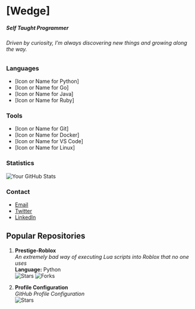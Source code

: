 # [Wedge]

##### Self Taught Programmer

###### Driven by curiosity, I’m always discovering new things and growing along the way.

### Languages
<!-- The following icons or list items have been kept; the ones for C, C++, C#, Typescript, and JavaScript have been removed -->
- [Icon or Name for Python]
- [Icon or Name for Go]
- [Icon or Name for Java]
- [Icon or Name for Ruby]
<!-- Add or adjust as you prefer -->

### Tools
<!-- The tools icons have been adjusted to remove Visual Studio and Node.js -->
- [Icon or Name for Git]
- [Icon or Name for Docker]
- [Icon or Name for VS Code]  <!-- if you still use VS Code -->
- [Icon or Name for Linux]
<!-- Add or adjust as you prefer -->

### Statistics
<!-- Your GitHub statistics can be displayed using GitHub readme stats cards -->
![Your GitHub Stats](https://github-readme-stats.vercel.app/api?username=yourusername&show_icons=true&hide_border=true)

### Contact
- [Email](mailto:youremail@example.com)
- [Twitter](https://twitter.com/yourhandle)
- [LinkedIn](https://linkedin.com/in/yourprofile)

## Popular Repositories

1. **Prestige-Roblox**  
   *An extremely bad way of executing Lua scripts into Roblox that no one uses*  
   **Language:** Python  
   ![Stars](https://img.shields.io/github/stars/yourusername/Prestige-Roblox?style=social)  ![Forks](https://img.shields.io/github/forks/yourusername/Prestige-Roblox?style=social)

2. **Profile Configuration**  
   *GitHub Profile Configuration*  
   ![Stars](https://img.shields.io/github/stars/yourusername/Profile-Configuration?style=social)
